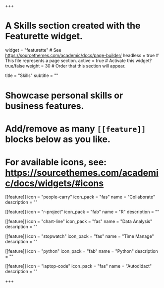 +++
# A Skills section created with the Featurette widget.
widget = "featurette"  # See https://sourcethemes.com/academic/docs/page-builder/
headless = true  # This file represents a page section.
active = true  # Activate this widget? true/false
weight = 30  # Order that this section will appear.

title = "Skills"
subtitle = ""

# Showcase personal skills or business features.
# 
# Add/remove as many `[[feature]]` blocks below as you like.
# 
# For available icons, see: https://sourcethemes.com/academic/docs/widgets/#icons

[[feature]]
  icon = "people-carry"
  icon_pack = "fas"
  name = "Collaborate"
  description = ""
  
[[feature]]
  icon = "r-project"
  icon_pack = "fab"
  name = "R"
  description = ""
  
[[feature]]
  icon = "chart-line"
  icon_pack = "fas"
  name = "Data Analysis"
  description = ""  
  
 [[feature]]
  icon = "stopwatch"
  icon_pack = "fas"
  name = "Time Manage"
  description = ""
  
  [[feature]]
  icon = "python"
  icon_pack = "fab"
  name = "Python"
  description = ""
  
  [[feature]]
  icon = "laptop-code"
  icon_pack = "fas"
  name = "Autodidact"
  description = ""

+++
